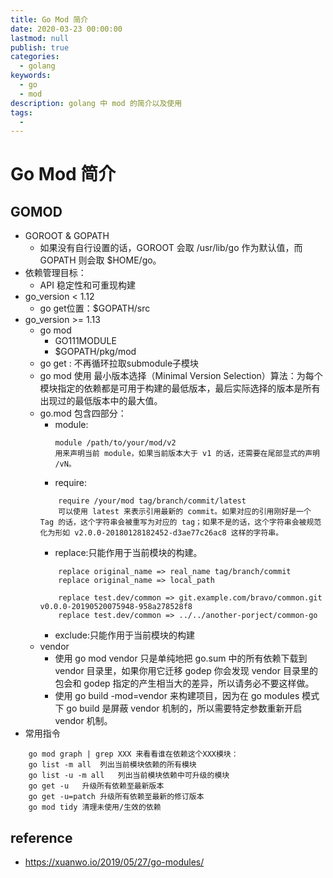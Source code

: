 ```yaml
---
title: Go Mod 简介
date: 2020-03-23 00:00:00
lastmod: null
publish: true
categories: 
  - golang
keywords: 
  - go
  - mod
description: golang 中 mod 的简介以及使用
tags: 
  - 
---
```


# Go Mod 简介

## GOMOD
- GOROOT & GOPATH
    + 如果没有自行设置的话，GOROOT 会取 /usr/lib/go 作为默认值，而 GOPATH 则会取 $HOME/go。
- 依赖管理目标：
    + API 稳定性和可重现构建
- go_version < 1.12
    + go get位置：$GOPATH/src
- go_version >= 1.13
    + go mod
	    + GO111MODULE 
	    + $GOPATH/pkg/mod
    + go get :  不再循环拉取submodule子模块
	+ go mod 使用 最小版本选择（Minimal Version Selection）算法：为每个模块指定的依赖都是可用于构建的最低版本，最后实际选择的版本是所有出现过的最低版本中的最大值。
	+ go.mod 包含四部分：
		- module:
            ```
			module /path/to/your/mod/v2
			用来声明当前 module，如果当前版本大于 v1 的话，还需要在尾部显式的声明 /vN。
            ```
		- require:
        ```
			require /your/mod tag/branch/commit/latest
			可以使用 latest 来表示引用最新的 commit。如果对应的引用刚好是一个 Tag 的话，这个字符串会被重写为对应的 tag；如果不是的话，这个字符串会被规范化为形如 v2.0.0-20180128182452-d3ae77c26ac8 这样的字符串。
        ```
		- replace:只能作用于当前模块的构建。
        ```
			replace original_name => real_name tag/branch/commit
			replace original_name => local_path

			replace test.dev/common => git.example.com/bravo/common.git v0.0.0-20190520075948-958a278528f8
			replace test.dev/common => ../../another-porject/common-go
        ```
		- exclude:只能作用于当前模块的构建
	+ vendor
        - 使用 go mod vendor 只是单纯地把 go.sum 中的所有依赖下载到 vendor 目录里，如果你用它迁移 godep 你会发现 vendor 目录里的包会和 godep 指定的产生相当大的差异，所以请务必不要这样做。
        - 使用 go build -mod=vendor 来构建项目，因为在 go modules 模式下 go build 是屏蔽 vendor 机制的，所以需要特定参数重新开启 vendor 机制。
- 常用指令
```
	go mod graph | grep XXX 来看看谁在依赖这个XXX模块：
	go list -m all	列出当前模块依赖的所有模块
	go list -u -m all	列出当前模块依赖中可升级的模块
	go get -u	升级所有依赖至最新版本
	go get -u=patch	升级所有依赖至最新的修订版本
	go mod tidy	清理未使用/生效的依赖
```

## reference
- https://xuanwo.io/2019/05/27/go-modules/





